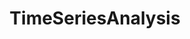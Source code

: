 ---
layout: posts_by_category
categories: TimeSeriesAnalysis
title: TimeSeriesAnalysis
permalink: /category/TimeSeriesAnalysis
---